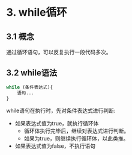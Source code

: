 # 3. while循环

## 3.1 概念
通过循环语句，可以反复执行一段代码多次。

## 3.2 while语法
```js
while (条件表达式){
    语句...
}
```

while语句在执行时，先对条件表达式进行判断:
* 如果表达式值为true，就执行循环体
  * 循环体执行完毕后，继续对表达式进行判断。
  * 如果为true，则继续执行循环体，以此类推。
* 如果表达式值为false，不执行语句
